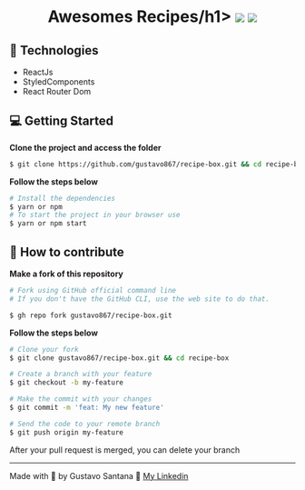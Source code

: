 <div align="center">
<h1>Awesomes Recipes/h1>
<img src="https://user-images.githubusercontent.com/63013756/86498886-475bde80-bd5e-11ea-9529-1f7850a01983.png"></img>
<img src="https://user-images.githubusercontent.com/63013756/86498890-4e82ec80-bd5e-11ea-9b11-c26cb609ec22.png"></img>
</div>

## 🚀 Technologies
- ReactJs
- StyledComponents
- React Router Dom

## 💻 Getting Started

**Clone the project and access the folder**

```bash
$ git clone https://github.com/gustavo867/recipe-box.git && cd recipe-box
```

**Follow the steps below**

```bash
# Install the dependencies
$ yarn or npm
# To start the project in your browser use
$ yarn or npm start
```

## 🤔 How to contribute

**Make a fork of this repository**

```bash
# Fork using GitHub official command line
# If you don't have the GitHub CLI, use the web site to do that.

$ gh repo fork gustavo867/recipe-box.git
```

**Follow the steps below**

```bash
# Clone your fork
$ git clone gustavo867/recipe-box.git && cd recipe-box

# Create a branch with your feature
$ git checkout -b my-feature

# Make the commit with your changes
$ git commit -m 'feat: My new feature'

# Send the code to your remote branch
$ git push origin my-feature
```

After your pull request is merged, you can delete your branch

---
Made with 💜 by Gustavo Santana 👋 [My Linkedin](https://www.linkedin.com/in/gustavo-santana-83ba611a6)


